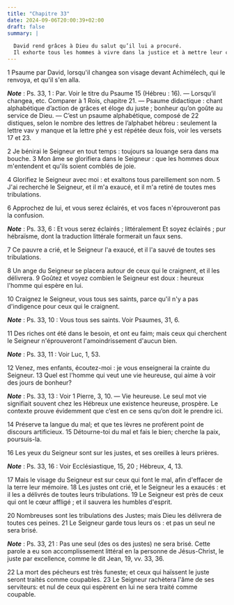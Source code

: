 ```yaml
---
title: "Chapitre 33"
date: 2024-09-06T20:00:39+02:00
draft: false
summary: |
  
  David rend grâces à Dieu du salut qu’il lui a procuré.
  Il exhorte tous les hommes à vivre dans la justice et à mettre leur confiance dans le Seigneur.
---
```



1 Psaume par David, lorsqu'il changea son visage devant Achimélech, qui le renvoya, et qu'il s'en alla.

***Note*** :  Ps. 33, 1 : Par. Voir le titre du Psaume 15 (Hébreu : 16). ― Lorsqu’il changea, etc. Comparer à 1 Rois, chapitre 21. ― Psaume didactique : chant alphabétique d’action de grâces et éloge du juste ; bonheur qu’on goûte au service de Dieu. ― C’est un psaume alphabétique, composé de 22 distiques, selon le nombre des lettres de l’alphabet hébreu : seulement la lettre vav y manque et la lettre phé y est répétée deux fois, voir les versets 17 et 23.


2 Je bénirai le Seigneur en tout temps : toujours sa louange sera dans ma bouche. 3 Mon âme se glorifiera dans le Seigneur : que les hommes doux m'entendent et qu'ils soient comblés de joie.


4 Glorifiez le Seigneur avec moi : et exaltons tous pareillement son nom. 5 J'ai recherché le Seigneur, et il m'a exaucé, et il m'a retiré de toutes mes tribulations.


6 Approchez de lui, et vous serez éclairés, et vos faces n'éprouveront pas la confusion.

***Note*** :  Ps. 33, 6 : Et vous serez éclairés ; littéralement Et soyez éclairés ; pur hébraïsme, dont la traduction littérale formerait un faux sens.

7 Ce pauvre a crié, et le Seigneur l'a exaucé, et il l'a sauvé de toutes ses tribulations.


8 Un ange du Seigneur se placera autour de ceux qui le craignent, et il les délivrera. 9 Goûtez et voyez combien le Seigneur est doux : heureux l'homme qui espère en lui.


10 Craignez le Seigneur, vous tous ses saints, parce qu'il n'y a pas d'indigence pour ceux qui le craignent.

***Note*** :  Ps. 33, 10 : Vous tous ses saints. Voir Psaumes, 31, 6.

11 Des riches ont été dans le besoin, et ont eu faim; mais ceux qui cherchent le Seigneur n'éprouveront l'amoindrissement d'aucun bien.

***Note*** :  Ps. 33, 11 : Voir Luc, 1, 53.


12 Venez, mes enfants, écoutez-moi : je vous enseignerai la crainte du Seigneur. 13 Quel est l'homme qui veut une vie heureuse, qui aime à voir des jours de bonheur?

***Note*** :  Ps. 33, 13 : Voir 1 Pierre, 3, 10. ― Vie heureuse. Le seul mot vie signifiait souvent chez les Hébreux une existence heureuse, prospère. Le contexte prouve évidemment que c’est en ce sens qu’on doit le prendre ici.


14 Préserve ta langue du mal; et que tes lèvres ne profèrent point de discours artificieux. 15 Détourne-toi du mal et fais le bien; cherche la paix, poursuis-la.


16 Les yeux du Seigneur sont sur les justes, et ses oreilles à leurs prières.

***Note*** :  Ps. 33, 16 : Voir Ecclésiastique, 15, 20 ; Hébreux, 4, 13.

17 Mais le visage du Seigneur est sur ceux qui font le mal, afin d'effacer de la terre leur mémoire. 18 Les justes ont crié, et le Seigneur les a exaucés : et il les a délivrés de toutes leurs tribulations. 19 Le Seigneur est près de ceux qui ont le cœur affligé ; et il sauvera les humbles d'esprit.


20 Nombreuses sont les tribulations des Justes; mais Dieu les délivrera de toutes ces peines. 21 Le Seigneur garde tous leurs os : et pas un seul ne sera brisé.

***Note*** :  Ps. 33, 21 : Pas une seul (des os des justes) ne sera brisé. Cette parole a eu son accomplissement littéral en la personne de Jésus-Christ, le juste par excellence, comme le dit Jean, 19, vv. 33, 36.


22 La mort des pécheurs est très funeste; et ceux qui haïssent le juste seront traités comme coupables. 23 Le Seigneur rachètera l'âme de ses serviteurs: et nul de ceux qui espèrent en lui ne sera traité comme coupable.

